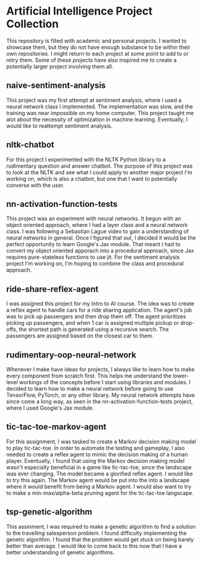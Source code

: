 # Artificial Intelligence Project Collection
This repository is filled with academic and personal projects. I wanted to showcase them, but they do not have enough substance to be within their own repositories. I might return to each project at some point to add to or retry them. Some of these projects have also inspired me to create a potentially larger project involving them all.

## naive-sentiment-analysis
This project was my first attempt at sentiment analysis, where I used a neural network class I implemented. The implementation was slow, and the training was near impossible on my home computer. This project taught me alot about the necessity of optimization in machine learning. Eventually, I would like to reattempt sentiment analysis.

## nltk-chatbot
For this project I experimented with the NLTK Python library to a rudimentary question and answer chatbot. The purpose of this project was to look at the NLTK and see what I could apply to another major project I'm working on, which is also a chatbot, but one that I want to potentially converse with the user.

## nn-activation-function-tests
This project was an experiment with neural networks. It begun with an object oriented approach, where I had a layer class and a neural network class. I was following a Sebastian Lague video to gain a understanding of neural networks in general. Once I figured that out, I decided it would be the perfect opportunity to learn Google's Jax module. That meant I had to convert my object oriented apporach into a procedural approach, since Jax requires pure-stateless functions to use jit. For the sentiment analysis project I'm working on, I'm hoping to combine the class and procedural approach.

## ride-share-reflex-agent
I was assigned this project for my Intro to AI course. The idea was to create a reflex agent to handle cars for a ride sharing application. The agent's job was to pick up passengers and then drop them off. The agent prioritizes picking up passengers, and when 1 car is assigned multiple pickup or drop-offs, the shortest path is generated using a recursive search. The passengers are assigned based on the closest car to them.

## rudimentary-oop-neural-network
Whenever I make have ideas for projects, I always like to learn how to make every component from scratch first. This helps me understand the lower-level workings of the concepts before I start using libraries and modules. I decided to learn how to make a neural network before going to use TensorFlow, PyTorch, or any other library. My neural network attempts have since come a long way, as seen in the nn-activation-function-tests project, where I used Google's Jax module. 

## tic-tac-toe-markov-agent
For this assignment, I was tasked to create a Markov decision making model to play tic-tac-toe. In order to automate the testing and gameplay, I also needed to create a reflex agent to mimic the decision making of a human player. Eventually, I found that using the Markov decision making model wasn't especially beneficial in a game like tic-tac-toe, since the landscape was ever changing. The model became a glorified reflex agent. I would like to try this again. The Markov agent would be put into the into a landscape where it would benefit from being a Markov agent. I would also want to try to make a min-max/alpha-beta pruning agent for the tic-tac-toe langscape.

## tsp-genetic-algorithm
This assinment, I was required to make a genetic algorithm to find a solution to the travelling salesperson problem. I found difficulty implementing the genetic algorithm. I found that the problem would get stuck on being barely better than average. I would like to come back to this now that I have a better understanding of genetic algorithms.
